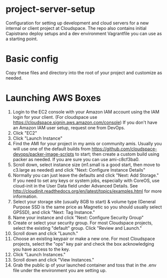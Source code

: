 project-server-setup
====================

Configuration for setting up development and cloud servers for a new internal or client project at Cloudspace.  The repo also contains initial Capistrano deploy setups and a dev environment Vagrantfile you can use as a starting point.

# Basic config

Copy these files and directory into the root of your project and customize as needed.

# Launching AWS Boxes

1. Login to the EC2 console with your Amazon IAM account using the IAM login for your client.  (For cloudspace use https://cloudspace.signin.aws.amazon.com/console) If you don't have an Amazon IAM user setup, request one from DevOps.
2. Click "EC2"
3. Click "Launch Instance"
4. Find the AMI for your project in my amis or community amis.  Usually you will use one of the default builds from https://github.com/cloudspace-devops/packer-image-scripts to start; then create a custom build using packer as needed.  If you are sure you can use ami-c8cf3ba0.
5. Scroll down, select instance size (m1.small is a good start, then move to c3.large as needed) and click "Next: Configure Instance Details"
6. Normally you can just leave the defaults and click "Next: Add Storage."  If you need to set any keys or system jobs, especially with CoreOS, use cloud-init in the User Data field under Advanced Details.  See http://cloudinit.readthedocs.org/en/latest/topics/examples.html for more information.
7. Select your storage site (usually 8GB to start) & volume type (General Purpose SSD is the same price as Magnetic so you should usually select GPSSD), and click "Next: Tag Instance."
8. Name your instance and click "Next: Configure Security Group"
9. Create or select your security group.  For most Cloudspace projects, select the existing "default" group. Click "Review and Launch."
10. Scroll down and click "Launch."
11. Choose an existing keypair or make a new one.  For most Cloudspace projects, select the "ops" key pair and check the box acknowledging you have access to the key.
12. Click "Launch Instances."
13. Scroll down and click "View Instances."
14. Grab the public ip of your launched container and toss that in the .env file under the environment you are setting up.
